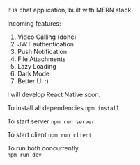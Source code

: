 It is chat application, built with MERN stack.

Incoming features:-
1. Video Calling (done)
2. JWT authentication
3. Push Notification
4. File Attachments
5. Lazy Loading
6. Dark Mode
7. Better UI :)

I will develop React Native soon.

To install all dependencies 
<code>npm install</code>

To start server 
<code>npm run server</code> 

To start client 
<code>npm run client</code> 

To run both concurrently    
<code>npm run dev</code>
